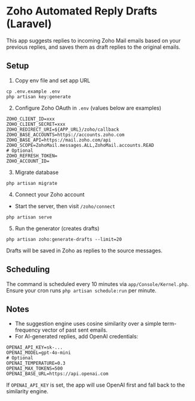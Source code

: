 # Zoho Automated Reply Drafts (Laravel)

This app suggests replies to incoming Zoho Mail emails based on your previous replies, and saves them as draft replies to the original emails.

## Setup

1. Copy env file and set app URL
```
cp .env.example .env
php artisan key:generate
```

2. Configure Zoho OAuth in `.env` (values below are examples)
```
ZOHO_CLIENT_ID=xxx
ZOHO_CLIENT_SECRET=xxx
ZOHO_REDIRECT_URI=${APP_URL}/zoho/callback
ZOHO_BASE_ACCOUNTS=https://accounts.zoho.com
ZOHO_BASE_API=https://mail.zoho.com/api
ZOHO_SCOPE=ZohoMail.messages.ALL,ZohoMail.accounts.READ
# Optional
ZOHO_REFRESH_TOKEN=
ZOHO_ACCOUNT_ID=
```

3. Migrate database
```
php artisan migrate
```

4. Connect your Zoho account
- Start the server, then visit `/zoho/connect`
```
php artisan serve
```

5. Run the generator (creates drafts)
```
php artisan zoho:generate-drafts --limit=20
```

Drafts will be saved in Zoho as replies to the source messages.

## Scheduling
The command is scheduled every 10 minutes via `app/Console/Kernel.php`. Ensure your cron runs `php artisan schedule:run` per minute.

## Notes
- The suggestion engine uses cosine similarity over a simple term-frequency vector of past sent emails.
- For AI-generated replies, add OpenAI credentials:
```
OPENAI_API_KEY=sk-...
OPENAI_MODEL=gpt-4o-mini
# Optional
OPENAI_TEMPERATURE=0.3
OPENAI_MAX_TOKENS=500
OPENAI_BASE_URL=https://api.openai.com
```
If `OPENAI_API_KEY` is set, the app will use OpenAI first and fall back to the similarity engine.
